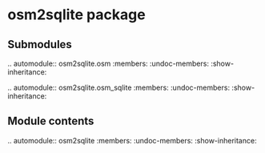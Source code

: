osm2sqlite package
==================

Submodules
----------

.. automodule:: osm2sqlite.osm
    :members:
    :undoc-members:
    :show-inheritance:

.. automodule:: osm2sqlite.osm_sqlite
    :members:
    :undoc-members:
    :show-inheritance:


Module contents
---------------

.. automodule:: osm2sqlite
    :members:
    :undoc-members:
    :show-inheritance:
